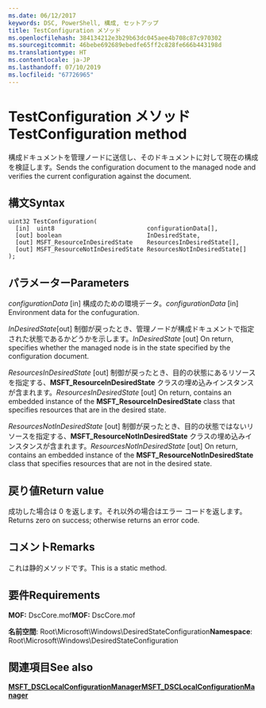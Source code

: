 ```yaml
---
ms.date: 06/12/2017
keywords: DSC, PowerShell, 構成, セットアップ
title: TestConfiguration メソッド
ms.openlocfilehash: 384134212e3b29b63dc045aee4b708c87c970302
ms.sourcegitcommit: 46bebe692689ebedfe65ff2c828fe666b443198d
ms.translationtype: HT
ms.contentlocale: ja-JP
ms.lasthandoff: 07/10/2019
ms.locfileid: "67726965"
---
```

# <a name="testconfiguration-method"></a><span data-ttu-id="183ee-103">TestConfiguration メソッド</span><span class="sxs-lookup"><span data-stu-id="183ee-103">TestConfiguration method</span></span>

<span data-ttu-id="183ee-104">構成ドキュメントを管理ノードに送信し、そのドキュメントに対して現在の構成を検証します。</span><span class="sxs-lookup"><span data-stu-id="183ee-104">Sends the configuration document to the managed node and verifies the current configuration against the document.</span></span>

## <a name="syntax"></a><span data-ttu-id="183ee-105">構文</span><span class="sxs-lookup"><span data-stu-id="183ee-105">Syntax</span></span>

```mof
uint32 TestConfiguration(
  [in]  uint8                          configurationData[],
  [out] boolean                        InDesiredState,
  [out] MSFT_ResourceInDesiredState    ResourcesInDesiredState[],
  [out] MSFT_ResourceNotInDesiredState ResourcesNotInDesiredState[]
);
```

## <a name="parameters"></a><span data-ttu-id="183ee-106">パラメーター</span><span class="sxs-lookup"><span data-stu-id="183ee-106">Parameters</span></span>

<span data-ttu-id="183ee-107">*configurationData* \[in\] 構成のための環境データ。</span><span class="sxs-lookup"><span data-stu-id="183ee-107">*configurationData* \[in\] Environment data for the confuguration.</span></span>

<span data-ttu-id="183ee-108">*InDesiredState*\[out\] 制御が戻ったとき、管理ノードが構成ドキュメントで指定された状態であるかどうかを示します。</span><span class="sxs-lookup"><span data-stu-id="183ee-108">*InDesiredState* \[out\] On return, specifies whether the managed node is in the state specified by the configuration document.</span></span>

<span data-ttu-id="183ee-109">*ResourcesInDesiredState* \[out\] 制御が戻ったとき、目的の状態にあるリソースを指定する、**MSFT_ResourceInDesiredState** クラスの埋め込みインスタンスが含まれます。</span><span class="sxs-lookup"><span data-stu-id="183ee-109">*ResourcesInDesiredState* \[out\] On return, contains an embedded instance of the **MSFT_ResourceInDesiredState** class that specifies resources that are in the desired state.</span></span>

<span data-ttu-id="183ee-110">*ResourcesNotInDesiredState* \[out\] 制御が戻ったとき、目的の状態ではないリソースを指定する、**MSFT_ResourceNotInDesiredState** クラスの埋め込みインスタンスが含まれます。</span><span class="sxs-lookup"><span data-stu-id="183ee-110">*ResourcesNotInDesiredState* \[out\] On return, contains an embedded instance of the **MSFT_ResourceNotInDesiredState** class that specifies resources that are not in the desired state.</span></span>

## <a name="return-value"></a><span data-ttu-id="183ee-111">戻り値</span><span class="sxs-lookup"><span data-stu-id="183ee-111">Return value</span></span>

<span data-ttu-id="183ee-112">成功した場合は 0 を返します。それ以外の場合はエラー コードを返します。</span><span class="sxs-lookup"><span data-stu-id="183ee-112">Returns zero on success; otherwise returns an error code.</span></span>

## <a name="remarks"></a><span data-ttu-id="183ee-113">コメント</span><span class="sxs-lookup"><span data-stu-id="183ee-113">Remarks</span></span>

<span data-ttu-id="183ee-114">これは静的メソッドです。</span><span class="sxs-lookup"><span data-stu-id="183ee-114">This is a static method.</span></span>

## <a name="requirements"></a><span data-ttu-id="183ee-115">要件</span><span class="sxs-lookup"><span data-stu-id="183ee-115">Requirements</span></span>

<span data-ttu-id="183ee-116">**MOF:** DscCore.mof</span><span class="sxs-lookup"><span data-stu-id="183ee-116">**MOF:** DscCore.mof</span></span>

<span data-ttu-id="183ee-117">**名前空間**: Root\Microsoft\Windows\DesiredStateConfiguration</span><span class="sxs-lookup"><span data-stu-id="183ee-117">**Namespace**: Root\Microsoft\Windows\DesiredStateConfiguration</span></span>

## <a name="see-also"></a><span data-ttu-id="183ee-118">関連項目</span><span class="sxs-lookup"><span data-stu-id="183ee-118">See also</span></span>

[<span data-ttu-id="183ee-119">**MSFT_DSCLocalConfigurationManager**</span><span class="sxs-lookup"><span data-stu-id="183ee-119">**MSFT_DSCLocalConfigurationManager**</span></span>](msft-dsclocalconfigurationmanager.md)
